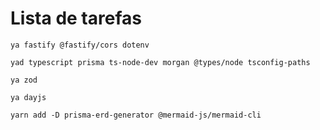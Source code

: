 # Lista de tarefas

`ya fastify @fastify/cors dotenv`

`yad typescript prisma ts-node-dev morgan @types/node tsconfig-paths`

`ya zod`

`ya dayjs`

`yarn add -D prisma-erd-generator @mermaid-js/mermaid-cli`
